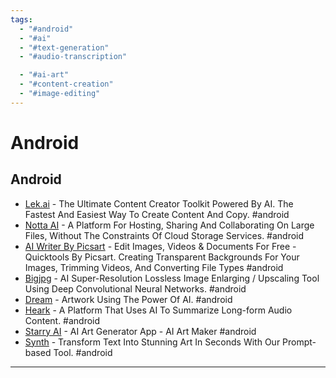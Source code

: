 ```yaml
---
tags:
  - "#android"
  - "#ai"
  - "#text-generation"
  - "#audio-transcription"

  - "#ai-art"
  - "#content-creation"
  - "#image-editing"
---
```

# Android

## Android

- [Lek.ai](https://lek.ai/) - The Ultimate Content Creator Toolkit Powered By AI. The Fastest And Easiest Way To Create Content And Copy. #android
- [Notta AI](https://www.notta.ai/en) - A Platform For Hosting, Sharing And Collaborating On Large Files, Without The Constraints Of Cloud Storage Services. #android
- [AI Writer By Picsart](http://tools.picsart.com) - Edit Images, Videos & Documents For Free - Quicktools By Picsart. Creating Transparent Backgrounds For Your Images, Trimming Videos, And Converting File Types #android
- [Bigjpg](https://bigjpg.com/) - AI Super-Resolution Lossless Image Enlarging / Upscaling Tool Using Deep Convolutional Neural Networks. #android
- [Dream](https://dream.ai/) - Artwork Using The Power Of AI. #android
- [Heark](https://heark.app/) - A Platform That Uses AI To Summarize Long-form Audio Content. #android
- [Starry AI](https://starryai.com/) - AI Art Generator App - AI Art Maker #android
- [Synth](https://www.synth.run/) - Transform Text Into Stunning Art In Seconds With Our Prompt-based Tool. #android

---
